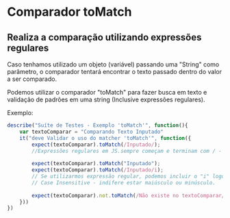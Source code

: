 # Comparador toMatch
## Realiza a comparação utilizando expressões regulares

Caso tenhamos utilizado um objeto (variável) passando uma "String" como parâmetro, o comparador tentará encontrar o texto passado dentro do valor a ser comparado.

Podemos utilizar o comparador "toMatch" para fazer busca em texto e validação de padrões em uma string (Inclusive expressões regulares).

Exemplo:

```js
describe("Suíte de Testes - Exemplo 'toMatch'", function(){
    var textoComparar = "Comparando Texto Inputado"
    it("deve Validar o uso do matcher 'toMatch'", function({
        expect(textoComparar).toMatch(/Inputado/);  
        //Expressões regulares em JS.sempre começam e terminam com / - Barra
        
        expect(textoComparar).toMatch("Inputado");
        expect(textoComparar).toMatch(/Inputado/i);
        // Se utilizarmos expressão regular, podemos incluir o "i" logo depois da barra que significa:
        // Case Insensitive - indifere estar maiúsculo ou minúsculo.
        
        expect(textoComparar).not.toMatch(/Não existe no textoComparar/)       
    }))
})
```